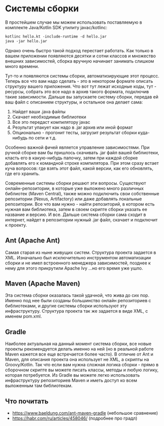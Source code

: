 # Системы сборки

В простейшем случае мы можем использовать поставляемую в комплекте Java/Kotlin SDK утилиту javac/kotlinc:

```ps
kotlinc hello.kt -include-runtime -d hello.jar
java -jar hello.jar 
```

Однако очень быстро такой подход перестает работать. Как только в вашем приложении появляются десятки и сотни классов и множество внешних зависимостей, сборка вручную начинает занимать слишком много времени.

Тут-то и появляются системы сборки, автоматизирующие этот процесс. Теперь все что вам надо сделать - это в некотором формате описать структуру вашего приложения. Что вот тут лежат исходные коды, тут - ресурсы, собрать это все надо в архив такого формата, подключив такие зависимости. Дальше вы запускаете систему сборки, передав ей ваш файл с описанием структуры, и остальное она делает сама:

1. Найдет ваши .java файлы
2. Скачает необходимые библиотеки
3. Все это передаст компилятору javac
4. Результат упакует как надо в .jar архив или иной формат
5. Опционально - прогонит тесты, загрузит результат сборки куда-нибудь по сети и т.д.

Особенно важной фичей является управление зависимостями. При ручной сборке вам бы пришлось скачивать .jar файл вашей библиотеки, класть его в какую-нибудь папочку, затем при каждой сборке добавлять его к командной строке компилятора. При этом сразу встает куча вопросов: где взять этот файл, какой версии, как его обновлять, где его хранить.

Современные системы сборки решают эти вопросы. Существуют онлайн-репозитории, в которые уже выложено много различных библиотек (Maven Central), также можно подключить свои собственные репозитории (Nexus, Artifactory) или даже добавлять локальные репозитории. Все что вам нужно - найти репозиторий, в котором есть нужная вам библиотека, затем в своем скрипте сборки указать ее название и версию. И все. Дальше система сборки сама сходит в интернет, найдет в репозитории нужный .jar файл, скачает и подключит к проекту.

## Ant (Apache Ant)

Самая старая из ныне живущих систем. Структура проекта задается в XML. Изначально был исключительно инструментом автоматизации сборки и не имел встроенного менеджера зависимостей, позднее к нему для этого прикрутили Apache Ivy ...но его время уже ушло.

## Maven (Apache Maven)

Эта система сборки оказалась такой удачной, что жива до сих пор. Именно под нее были созданы большинство онлайн репозиториев с библиотеками, и другие системы сборки используют эту инфраструктуру. Структура проекта так же задается в виде XML, с именем pom.xml.

## Gradle

Наиболее актуальная на данный момент система сборки, все новые проекты рекомендуется делать именно на ней (но в реальной работе Maven кажется все еще встречается более часто). В отличие от Ant и Maven, для описания проекта она использует не XML, а скрипты на Groovy/Kotlin. Так что если вам нужна сложная логика сборки - прямо в сборочном скрипте вы можете писать классы, методы и любую логику, которая потребуется. Из Gradle вы можете легко использовать инфраструктуру репозиториев Maven и иметь доступ ко всем выложенным там библиотекам.

## Что почитать

* https://www.baeldung.com/ant-maven-gradle (небольшое сравнение)
* https://habr.com/ru/articles/458046/ (подробнее про градл)